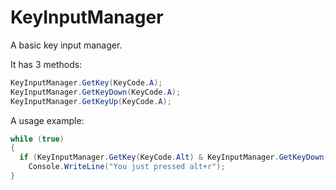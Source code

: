 # KeyInputManager
A basic key input manager.

It has 3 methods:
```csharp
KeyInputManager.GetKey(KeyCode.A);
KeyInputManager.GetKeyDown(KeyCode.A);
KeyInputManager.GetKeyUp(KeyCode.A);
```

A usage example:
```csharp
while (true)
{
  if (KeyInputManager.GetKey(KeyCode.Alt) & KeyInputManager.GetKeyDown(KeyCode.R))
    Console.WriteLine("You just pressed alt+r");
}
```
